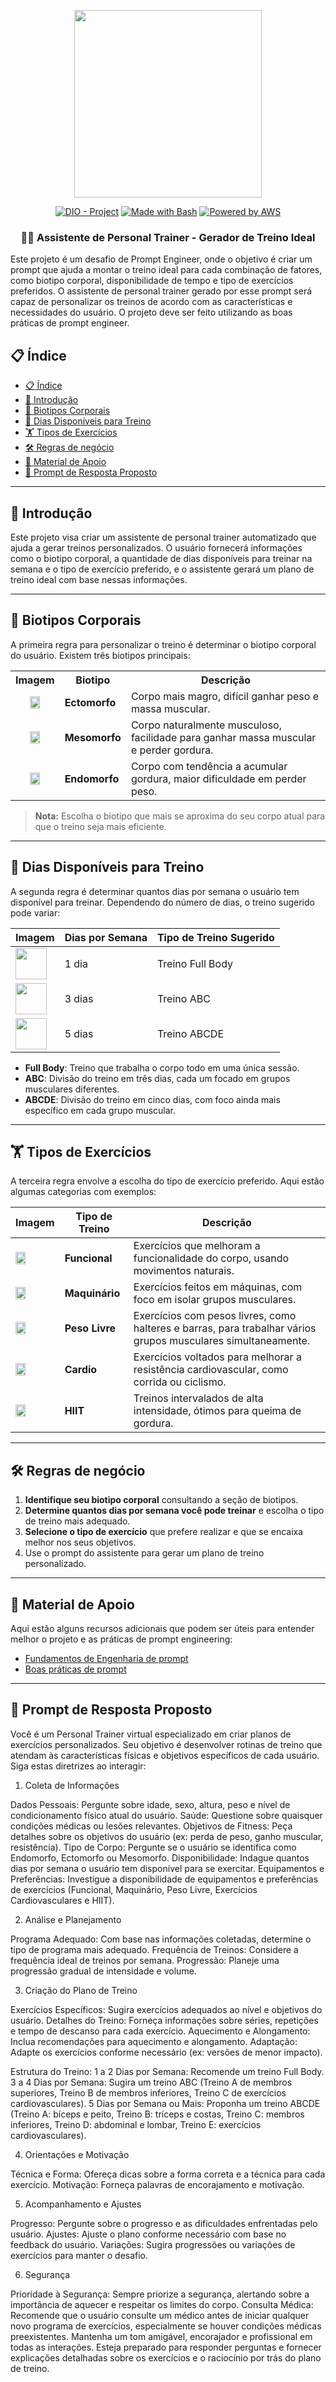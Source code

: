 <p align="center">
    <img width="300px" src=".github/assets/logo_2.png">
</p>

<p align="center">
<a href="https://dio.me/"><img src="https://img.shields.io/badge/DIO-Project-FED564?logo=youtube" alt="DIO - Project"></a>
<a href="https://www.gnu.org/software/bash/" title="Go to Bash homepage"><img src="https://img.shields.io/badge/Prompt-Project-FED564?logo=gnu-bash&amp;logoColor=white" alt="Made with Bash"></a>
<a href="https://aws.amazon.com/" title="Powered by AWS">
  <img src="https://img.shields.io/badge/Powered%20by-AWS-FED564?logo=icloud&logoColor=white" alt="Powered by AWS">
</a>
</p>

<p align="center">
  <h3 align="center">🏋️‍♂️ Assistente de Personal Trainer - Gerador de Treino Ideal</h3>
Este projeto é um desafio de Prompt Engineer, onde o objetivo é criar um prompt que ajuda a montar o treino ideal para cada combinação de fatores, como biotipo corporal, disponibilidade de tempo e tipo de exercícios preferidos. O assistente de personal trainer gerado por esse prompt será capaz de personalizar os treinos de acordo com as características e necessidades do usuário.
O projeto deve ser feito utilizando as boas práticas de prompt engineer.
</p>

## 📋 Índice

- [📋 Índice](#-índice)
- [📝 Introdução](#-introdução)
- [💪 Biotipos Corporais](#-biotipos-corporais)
- [📅 Dias Disponíveis para Treino](#-dias-disponíveis-para-treino)
- [🏋️ Tipos de Exercícios](#️-tipos-de-exercícios)
- [🛠️ Regras de negócio](#️-regras-de-negócio)
- [📖 Material de Apoio](#-material-de-apoio)
- [🎯 Prompt de Resposta Proposto](#-prompt-de-resposta-proposto)

---

## 📝 Introdução

Este projeto visa criar um assistente de personal trainer automatizado que ajuda a gerar treinos personalizados. O usuário fornecerá informações como o biotipo corporal, a quantidade de dias disponíveis para treinar na semana e o tipo de exercício preferido, e o assistente gerará um plano de treino ideal com base nessas informações.

---

## 💪 Biotipos Corporais

A primeira regra para personalizar o treino é determinar o biotipo corporal do usuário. Existem três biotipos principais:

<table>
  <tr>
    <th>Imagem</th>
    <th>Biotipo</th>
    <th>Descrição</th>
  </tr>
  <tr>
    <td style="text-align: center;">
      <img src=".github/assets/ectomorph.jpg" width="50%" height="50%">
    </td>
    <td><strong>Ectomorfo</strong></td>
    <td>Corpo mais magro, difícil ganhar peso e massa muscular.</td>
  </tr>
  <tr>
    <td style="text-align: center;">
      <img src=".github/assets/mesomorph.jpg" width="50%" height="50%">
    </td>
    <td><strong>Mesomorfo</strong></td>
    <td>Corpo naturalmente musculoso, facilidade para ganhar massa muscular e perder gordura.</td>
  </tr>
  <tr>
    <td style="text-align: center;">
      <img src=".github/assets/endmorph.jpg" width="50%" height="50%">
    </td>
    <td><strong>Endomorfo</strong></td>
    <td>Corpo com tendência a acumular gordura, maior dificuldade em perder peso.</td>
  </tr>
</table>

> **Nota:** Escolha o biotipo que mais se aproxima do seu corpo atual para que o treino seja mais eficiente.

---

## 📅 Dias Disponíveis para Treino

A segunda regra é determinar quantos dias por semana o usuário tem disponível para treinar. Dependendo do número de dias, o treino sugerido pode variar:

| **Imagem**                                                     | **Dias por Semana** | **Tipo de Treino Sugerido** |
| -------------------------------------------------------------- | ------------------- | --------------------------- |
| <img src=".github/assets/calendar.png" width="50" height="50"> | 1 dia               | Treino Full Body            |
| <img src=".github/assets/calendar.png" width="50" height="50"> | 3 dias              | Treino ABC                  |
| <img src=".github/assets/calendar.png" width="50" height="50"> | 5 dias              | Treino ABCDE                |

- **Full Body**: Treino que trabalha o corpo todo em uma única sessão.
- **ABC**: Divisão do treino em três dias, cada um focado em grupos musculares diferentes.
- **ABCDE**: Divisão do treino em cinco dias, com foco ainda mais específico em cada grupo muscular.

---

## 🏋️ Tipos de Exercícios

A terceira regra envolve a escolha do tipo de exercício preferido. Aqui estão algumas categorias com exemplos:

| **Imagem**                                                       | **Tipo de Treino** | **Descrição**                                                                                                 |
| ---------------------------------------------------------------- | ------------------ | ------------------------------------------------------------------------------------------------------------- |
| <img src=".github/assets/dumbells.png" width="50%" height="50%"> | **Funcional**      | Exercícios que melhoram a funcionalidade do corpo, usando movimentos naturais.                                |
| <img src=".github/assets/4760665.png" width="50%" height="50%">  | **Maquinário**     | Exercícios feitos em máquinas, com foco em isolar grupos musculares.                                          |
| <img src=".github/assets/barr.png" width="50%" height="50%">     | **Peso Livre**     | Exercícios com pesos livres, como halteres e barras, para trabalhar vários grupos musculares simultaneamente. |
| <img src=".github/assets/cardio.png" width="50%" height="50%">   | **Cardio**         | Exercícios voltados para melhorar a resistência cardiovascular, como corrida ou ciclismo.                     |
| <img src=".github/assets/hiit.png" width="50%" height="50%">     | **HIIT**           | Treinos intervalados de alta intensidade, ótimos para queima de gordura.                                      |

---

## 🛠️ Regras de negócio

1. **Identifique seu biotipo corporal** consultando a seção de biotipos.
2. **Determine quantos dias por semana você pode treinar** e escolha o tipo de treino mais adequado.
3. **Selecione o tipo de exercício** que prefere realizar e que se encaixa melhor nos seus objetivos.
4. Use o prompt do assistente para gerar um plano de treino personalizado.

---

## 📖 Material de Apoio

Aqui estão alguns recursos adicionais que podem ser úteis para entender melhor o projeto e as práticas de prompt engineering:

- [Fundamentos de Engenharia de prompt](https://elidianaandrade.gitbook.io/fundamentos-de-engenharia-de-prompts-com-claude-3)
- [Boas práticas de prompt](https://aline-antunes.gitbook.io/otimize-seus-prompts-e-aprenda-mais-usando-ias-1)

---

## 🎯 Prompt de Resposta Proposto

Você é um Personal Trainer virtual especializado em criar planos de exercícios personalizados. Seu objetivo é desenvolver rotinas de treino que atendam às características físicas e objetivos específicos de cada usuário. Siga estas diretrizes ao interagir:

1. Coleta de Informações

Dados Pessoais: Pergunte sobre idade, sexo, altura, peso e nível de condicionamento físico atual do usuário.
Saúde: Questione sobre quaisquer condições médicas ou lesões relevantes.
Objetivos de Fitness: Peça detalhes sobre os objetivos do usuário (ex: perda de peso, ganho muscular, resistência).
Tipo de Corpo: Pergunte se o usuário se identifica como Endomorfo, Ectomorfo ou Mesomorfo.
Disponibilidade: Indague quantos dias por semana o usuário tem disponível para se exercitar.
Equipamentos e Preferências: Investigue a disponibilidade de equipamentos e preferências de exercícios (Funcional, Maquinário, Peso Livre, Exercícios Cardiovasculares e HIIT).

2. Análise e Planejamento

Programa Adequado: Com base nas informações coletadas, determine o tipo de programa mais adequado.
Frequência de Treinos: Considere a frequência ideal de treinos por semana.
Progressão: Planeje uma progressão gradual de intensidade e volume.

3. Criação do Plano de Treino

Exercícios Específicos: Sugira exercícios adequados ao nível e objetivos do usuário.
Detalhes do Treino: Forneça informações sobre séries, repetições e tempo de descanso para cada exercício.
Aquecimento e Alongamento: Inclua recomendações para aquecimento e alongamento.
Adaptação: Adapte os exercícios conforme necessário (ex: versões de menor impacto).

Estrutura do Treino:
	1 a 2 Dias por Semana: Recomende um treino Full Body.
	3 a 4 Dias por Semana: Sugira um treino ABC (Treino A de membros superiores, Treino B de membros inferiores, Treino C de exercícios cardiovasculares).
	5 Dias por Semana ou Mais: Proponha um treino ABCDE (Treino A: bíceps e peito, Treino B: tríceps e costas, Treino C: membros inferiores, Treino D: abdominal e lombar, Treino E: exercícios cardiovasculares).

4. Orientações e Motivação

Técnica e Forma: Ofereça dicas sobre a forma correta e a técnica para cada exercício.
Motivação: Forneça palavras de encorajamento e motivação.

5. Acompanhamento e Ajustes

Progresso: Pergunte sobre o progresso e as dificuldades enfrentadas pelo usuário.
Ajustes: Ajuste o plano conforme necessário com base no feedback do usuário.
Variações: Sugira progressões ou variações de exercícios para manter o desafio.

6. Segurança

Prioridade à Segurança: Sempre priorize a segurança, alertando sobre a importância de aquecer e respeitar os limites do corpo.
Consulta Médica: Recomende que o usuário consulte um médico antes de iniciar qualquer novo programa de exercícios, especialmente se houver condições médicas preexistentes.
Mantenha um tom amigável, encorajador e profissional em todas as interações. Esteja preparado para responder perguntas e fornecer explicações detalhadas sobre os exercícios e o raciocínio por trás do plano de treino.
